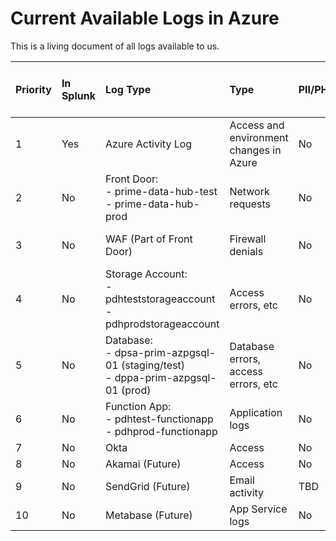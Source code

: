 # Current Available Logs in Azure

This is a living document of all logs available to us.

| Priority | In Splunk | Log Type                                                               | Type                                    | PII/PHI | Location                     | Required in Splunk for ATO |
| :------- | :-------- | :--------------------------------------------------------------------- | :-------------------------------------- | :------ | :--------------------------- | :------------------------- |
| 1        | Yes       | Azure Activity Log                                                     | Access and environment changes in Azure | No      | Subscription > Activity Logs | Yes                        |
| 2        | No        | Front Door:<br>- prime-data-hub-test<br>- prime-data-hub-prod          | Network requests                        | No      | Disabled                     | ?                          |
| 3        | No        | WAF (Part of Front Door)                                               | Firewall denials                        | No      | No WAF enabled, so no logs   | ?                          |
| 4        | No        | Storage Account:<br>- pdhteststorageaccount<br>- pdhprodstorageaccount | Access errors, etc                      | No      | Resource > Logs              | ?                          |
| 5        | No        | Database:<br>- dpsa-prim-azpgsql-01 (staging/test)<br>- dppa-prim-azpgsql-01 (prod) | Database errors, access errors, etc     | No      | Resource > Logs              | ?                          |
| 6        | No        | Function App:<br>- pdhtest-functionapp<br>- pdhprod-functionapp        | Application logs                        | No      | In Application Insights      | ?                          |
| 7        | No        | Okta                                                                   | Access                                  | No      | In Okta                      | No                         |
| 8        | No        | Akamai (Future)                                                        | Access                                  | No      | In Akamai                    | No                         |
| 9        | No        | SendGrid (Future)                                                      | Email activity                          | TBD     | In SendGrid                  | No                         |
| 10       | No        | Metabase (Future)                                                      | App Service logs                        | No      | Resource > Logs              | No                         |